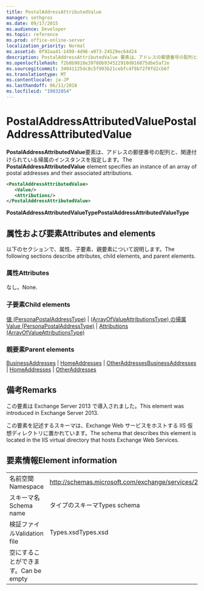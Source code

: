 ```yaml
---
title: PostalAddressAttributedValue
manager: sethgros
ms.date: 09/17/2015
ms.audience: Developer
ms.topic: reference
ms.prod: office-online-server
localization_priority: Normal
ms.assetid: 0f92aa41-1499-4d96-a973-24529ec64d24
description: PostalAddressAttributedValue 要素は、アドレスの郵便番号の配列と、関連付けられている帰属のインスタンスを指定します。
ms.openlocfilehash: f2b8b9818e39780b934522910d016875dbe5af2e
ms.sourcegitcommit: 34041125dc8c5f993b21cebfc4f8b72f0fd2cb6f
ms.translationtype: MT
ms.contentlocale: ja-JP
ms.lasthandoff: 06/11/2018
ms.locfileid: "19832854"
---
```

# <a name="postaladdressattributedvalue"></a><span data-ttu-id="ee941-103">PostalAddressAttributedValue</span><span class="sxs-lookup"><span data-stu-id="ee941-103">PostalAddressAttributedValue</span></span>

<span data-ttu-id="ee941-104">**PostalAddressAttributedValue**要素は、アドレスの郵便番号の配列と、関連付けられている帰属のインスタンスを指定します。</span><span class="sxs-lookup"><span data-stu-id="ee941-104">The **PostalAddressAttributedValue** element specifies an instance of an array of postal addresses and their associated attributions.</span></span> 
  
```XML
<PostalAddressAttributedValue>
   <Value/>
   <Attributions/>
</PostalAddressAttributedValue>
```

 <span data-ttu-id="ee941-105">**PostalAddressAttributedValueType**</span><span class="sxs-lookup"><span data-stu-id="ee941-105">**PostalAddressAttributedValueType**</span></span>
## <a name="attributes-and-elements"></a><span data-ttu-id="ee941-106">属性および要素</span><span class="sxs-lookup"><span data-stu-id="ee941-106">Attributes and elements</span></span>

<span data-ttu-id="ee941-107">以下のセクションで、属性、子要素、親要素について説明します。</span><span class="sxs-lookup"><span data-stu-id="ee941-107">The following sections describe attributes, child elements, and parent elements.</span></span>
  
### <a name="attributes"></a><span data-ttu-id="ee941-108">属性</span><span class="sxs-lookup"><span data-stu-id="ee941-108">Attributes</span></span>

<span data-ttu-id="ee941-109">なし。</span><span class="sxs-lookup"><span data-stu-id="ee941-109">None.</span></span>
  
### <a name="child-elements"></a><span data-ttu-id="ee941-110">子要素</span><span class="sxs-lookup"><span data-stu-id="ee941-110">Child elements</span></span>

<span data-ttu-id="ee941-111">[値 (PersonaPostalAddressType)](value-personapostaladdresstype.md) | [(ArrayOfValueAttributionsType) の帰属](attributions-arrayofvalueattributionstype.md)</span><span class="sxs-lookup"><span data-stu-id="ee941-111">[Value (PersonaPostalAddressType)](value-personapostaladdresstype.md) | [Attributions (ArrayOfValueAttributionsType)](attributions-arrayofvalueattributionstype.md)</span></span>
  
### <a name="parent-elements"></a><span data-ttu-id="ee941-112">親要素</span><span class="sxs-lookup"><span data-stu-id="ee941-112">Parent elements</span></span>

<span data-ttu-id="ee941-113">[BusinessAddresses](businessaddresses.md) | [HomeAddresses](homeaddresses.md) | [OtherAddresses](otheraddresses.md)</span><span class="sxs-lookup"><span data-stu-id="ee941-113">[BusinessAddresses](businessaddresses.md) | [HomeAddresses](homeaddresses.md) | [OtherAddresses](otheraddresses.md)</span></span>
  
## <a name="remarks"></a><span data-ttu-id="ee941-114">備考</span><span class="sxs-lookup"><span data-stu-id="ee941-114">Remarks</span></span>

<span data-ttu-id="ee941-115">この要素は Exchange Server 2013 で導入されました。</span><span class="sxs-lookup"><span data-stu-id="ee941-115">This element was introduced in Exchange Server 2013.</span></span>
  
<span data-ttu-id="ee941-116">この要素を記述するスキーマは、Exchange Web サービスをホストする IIS 仮想ディレクトリに置かれています。</span><span class="sxs-lookup"><span data-stu-id="ee941-116">The schema that describes this element is located in the IIS virtual directory that hosts Exchange Web Services.</span></span>
  
## <a name="element-information"></a><span data-ttu-id="ee941-117">要素情報</span><span class="sxs-lookup"><span data-stu-id="ee941-117">Element information</span></span>

|||
|:-----|:-----|
|<span data-ttu-id="ee941-118">名前空間</span><span class="sxs-lookup"><span data-stu-id="ee941-118">Namespace</span></span>  <br/> |http://schemas.microsoft.com/exchange/services/2006/types  <br/> |
|<span data-ttu-id="ee941-119">スキーマ名</span><span class="sxs-lookup"><span data-stu-id="ee941-119">Schema name</span></span>  <br/> |<span data-ttu-id="ee941-120">タイプのスキーマ</span><span class="sxs-lookup"><span data-stu-id="ee941-120">Types schema</span></span>  <br/> |
|<span data-ttu-id="ee941-121">検証ファイル</span><span class="sxs-lookup"><span data-stu-id="ee941-121">Validation file</span></span>  <br/> |<span data-ttu-id="ee941-122">Types.xsd</span><span class="sxs-lookup"><span data-stu-id="ee941-122">Types.xsd</span></span>  <br/> |
|<span data-ttu-id="ee941-123">空にすることができます。</span><span class="sxs-lookup"><span data-stu-id="ee941-123">Can be empty</span></span>  <br/> ||
   

